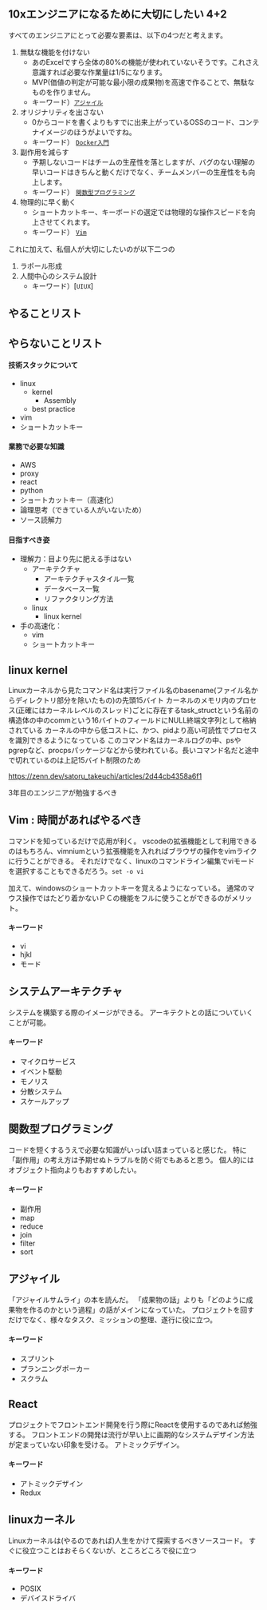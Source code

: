 



## 10xエンジニアになるために大切にしたい 4+2

すべてのエンジニアにとって必要な要素は、以下の4つだと考えます。

1. 無駄な機能を付けない
    - あのExcelですら全体の80%の機能が使われていないそうです。これさえ意識すれば必要な作業量は1/5になります。
    - MVP(価値の判定が可能な最小限の成果物)を高速で作ることで、無駄なものを作りません。
    - キーワード）[`アジャイル`](https://minegishirei.hatenablog.com/entry/2023/01/27/164337)
2. オリジナリティを出さない
    - 0からコードを書くよりもすでに出来上がっているOSSのコード、コンテナイメージのほうがよいですね。
    - キーワード） [`Docker入門`](https://minegishirei.hatenablog.com/entry/2023/09/02/213936)
3. 副作用を減らす
    - 予期しないコードはチームの生産性を落としますが、バグのない理解の早いコードはきちんと動くだけでなく、チームメンバーの生産性をも向上します。
    - キーワード） [`関数型プログラミング`](https://minegishirei.hatenablog.com/entry/2023/11/22/090144)
4. 物理的に早く動く
    - ショートカットキー、キーボードの選定では物理的な操作スピードを向上させてくれます。
    - キーワード） [`Vim`](https://minegishirei.hatenablog.com/entry/2023/03/19/204719)

これに加えて、私個人が大切にしたいのが以下二つの

1. ラポール形成
2. 人間中心のシステム設計
    - キーワード）[`UIUX`]







## やることリスト


## やらないことリスト











#### 技術スタックについて


- linux
    - kernel
        - Assembly
    - best practice
- vim
- ショートカットキー



#### 業務で必要な知識

- AWS
- proxy
- react
- python
- ショートカットキー（高速化）
- 論理思考（できている人がいないため）
- ソース読解力


#### 目指すべき姿

- 理解力：目より先に肥える手はない
    - アーキテクチャ
        - アーキテクチャスタイル一覧
        - データベース一覧
        - リファクタリング方法
    - linux
        - linux kernel
- 手の高速化：
    - vim
    - ショートカットキー




## linux kernel

Linuxカーネルから見たコマンド名は実行ファイル名のbasename(ファイル名からディレクトリ部分を除いたもの)の先頭15バイト
カーネルのメモリ内のプロセス(正確にはカーネルレベルのスレッド)ごとに存在するtask_structという名前の構造体の中のcommという16バイトのフィールドにNULL終端文字列として格納されている
カーネルの中から低コストに、かつ、pidより高い可読性でプロセスを識別できるようになっている
このコマンド名はカーネルログの中、psやpgrepなど、procpsパッケージなどから使われている。長いコマンド名だと途中で切れているのは上記15バイト制限のため

https://zenn.dev/satoru_takeuchi/articles/2d44cb4358a6f1











3年目のエンジニアが勉強するべき


## Vim : 時間があればやるべき

コマンドを知っているだけで応用が利く。
vscodeの拡張機能として利用できるのはもちろん、vimniumという拡張機能を入れればブラウザの操作をvimライクに行うことができる。
それだけでなく、linuxのコマンドライン編集でviモードを選択することもできるだろう。`set -o vi`

加えて、windowsのショートカットキーを覚えるようになっている。
通常のマウス操作ではたどり着かないＰＣの機能をフルに使うことができるのがメリット。


#### キーワード

- vi
- hjkl
- モード


## システムアーキテクチャ

システムを構築する際のイメージができる。
アーキテクトとの話についていくことが可能。

#### キーワード

- マイクロサービス
- イベント駆動
- モノリス
- 分散システム
- スケールアップ


## 関数型プログラミング

コードを短くするうえで必要な知識がいっぱい詰まっていると感じた。
特に「副作用」の考え方は予期せぬトラブルを防ぐ術でもあると思う。
個人的にはオブジェクト指向よりもおすすめしたい。

#### キーワード

- 副作用
- map
- reduce
- join
- filter
- sort


## アジャイル

「アジャイルサムライ」の本を読んだ。
「成果物の話」よりも「どのように成果物を作るのかという過程」の話がメインになっていた。
プロジェクトを回すだけでなく、様々なタスク、ミッションの整理、遂行に役に立つ。

#### キーワード

- スプリント
- プランニングポーカー
- スクラム



## React

プロジェクトでフロントエンド開発を行う際にReactを使用するのであれば勉強する。
フロントエンドの開発は流行が早い上に画期的なシステムデザイン方法が定まっていない印象を受ける。
アトミックデザイン。

#### キーワード

- アトミックデザイン
- Redux


## linuxカーネル

Linuxカーネルは(やるのであれば)人生をかけて探索するべきソースコード。
すぐに役立つことはおそらくないが、ところどころで役に立つ

#### キーワード

- POSIX
- デバイスドライバ






